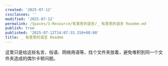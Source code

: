 ```yaml
---
created: '2025-07-12'
cssclasses: ''
modified: '2025-07-12'
permalink: /Spaces/3-Resource/有意思的语言/_ 有意思的语言 Readme.md
publish: true
published: '2025-07-12T14:07:33.150+08:00'
title: _ 有意思的语言 Readme
---
```

这里只是给这些名言、俗语、网络用语等，找个文件夹放着，避免堆积到同一个文件夹造成的偶尔卡顿问题。
